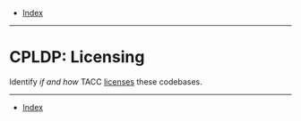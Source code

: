 - [Index](../index.md)

---

# CPLDP: Licensing

Identify _if and how_ TACC [licenses](https://choosealicense.com/) these codebases.

---

- [Index](../index.md)
